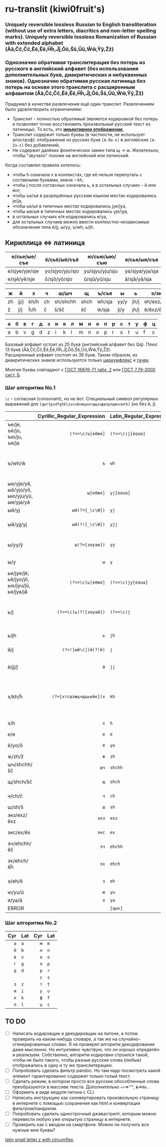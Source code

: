 # ru-translit (kiwi0fruit's)

### Uniquely reversible lossless Russian to English transliteration (without use of extra letters, diacritics and non-letter spelling marks). Uniquely reversible lossless Romanization of Russian with extended alphabet (Ǎǎ,Ĉĉ,Čč,Êê,Ěě,Ĥĥ,Ĵĵ,Ǒǒ,Šš,Ǔǔ,Ŵŵ,Ŷŷ,Žž)

### Однозначно обратимая транслитерация без потерь из русского в английский алфавит (без использования дополнительных букв, диакритических и небуквенных знаков). Однозначно обратимая русская латиница без потерь на основе этого транслита с расширенным алфавитом (Ǎǎ,Ĉĉ,Čč,Êê,Ěě,Ĥĥ,Ĵĵ,Ǒǒ,Šš,Ǔǔ,Ŵŵ,Ŷŷ,Žž)

Придумал в качестве развлечения ещё один транслит. Развлечением было удовлетворить ограничениям:

* Транслит - полностью обратимый (является кодировкой без потерь и позволяет точно восстановить произвольный русский текст из латиницы). То есть, это [**инъективное отображение**](https://ru.wikipedia.org/wiki/%D0%98%D0%BD%D1%8A%D0%B5%D0%BA%D1%86%D0%B8%D1%8F_(%D0%BC%D0%B0%D1%82%D0%B5%D0%BC%D0%B0%D1%82%D0%B8%D0%BA%D0%B0)),
* Транслит содержит только буквы (в частности, не использует апостроф): отображение из русских букв `[А-Яа-я]` в английские `[A-Za-z]` без добавлений,
* Не содержит далёких фонетических замен типа щ → w. Желательно, чтобы "звучало" похоже на английский или латинский.

Когда составлял правила хотелось:

* чтобы h означала х в контекстах, где её нельзя перепутать с составными буквами, иначе – kh,
* чтобы j после согласных означала ь, а в остальных случаях – й или йот,
* чтобы ъe/ъя в разрешённых русским языком местах кодировались je/ja,
* чтобы ьe/ья в типичных местах кодировались jye/jya,
* чтобы ыe/ыя в типичных местах кодировались yje/yja,
* в остальных случаях е/я кодировались e/ya,
* для остальных случаев можно ввести контекстно-независимые обозначения типа й/jj, ы/yy, ъ/wh, ь/jh.


## Кириллица <=> латиница

| е/сье/ые/съе   | ё/сьё/ыё/съё    | ю/сью/ыю/съю    | я/сья/ыя/съя    |
| -------------- | --------------- | --------------- | --------------- |
| e/sjye/yje/sje | yo/sjyo/yjo/sjo | yu/sjyu/yju/sju | ya/sjya/yja/sja |
| e/sjě/yě/sje   | ǒ/sjǒ/yǒ/sjo    | ǔ/sjǔ/yǔ/sju    | ǎ/sjǎ/yǎ/sja    |

| ж  | й    | х    | ч  | ш/шч     | щ    | ъ/съя  | ы    | ь    | э/экз/экс/эх/эч      |
| -- | ---- | ---- | -- | -------- | ---- | ------ | ---- | ---- | -------------------- |
| zh | jj/j | kh/h | ch | sh/shchh | shch | wh/sja | yy/y | jh/j | eh/exz/ex/ehch/ehchh |
| ž  | ĵ/j  | ĥ/h  | č  | š/šĉ     | šč   | ŵ/sja  | ŷ/y  | jh/j | ê/êxz/êx/êĥ/êĉ       |

| a | б | в | г | д | з | и | к | л | м | н | о | п | р | с | т | у | ф | ц |
| - | - | - | - | - | - | - | - | - | - | - | - | - | - | - | - | - | - | - |
| a | b | v | g | d | z | i | k | l | m | n | o | p | r | s | t | u | f | c |

Базовый алфавит остоит из 25 букв (английский алфавит без Qq). Плюс 13 букв (Ǎǎ,Ĉĉ,Čč,Êê,Ěě,Ĥĥ,Ĵĵ,Ǒǒ,Šš,Ǔǔ,Ŵŵ,Ŷŷ,Žž).  
Расширенный алфавит состоит из 38 букв. Таким образом, из диакритических знаков используются только [циркумфлекс](https://ru.wikipedia.org/wiki/%D0%A6%D0%B8%D1%80%D0%BA%D1%83%D0%BC%D1%84%D0%BB%D0%B5%D0%BA%D1%81) и [гачек](https://ru.wikipedia.org/wiki/%D0%93%D0%B0%D1%87%D0%B5%D0%BA).

Многие буквы совпадают с [ГОСТ 16876-71 табл. 2](https://ru.wikipedia.org/wiki/%D0%A2%D1%80%D0%B0%D0%BD%D1%81%D0%BB%D0%B8%D1%82%D0%B5%D1%80%D0%B0%D1%86%D0%B8%D1%8F_%D1%80%D1%83%D1%81%D1%81%D0%BA%D0%BE%D0%B3%D0%BE_%D0%B0%D0%BB%D1%84%D0%B0%D0%B2%D0%B8%D1%82%D0%B0_%D0%BB%D0%B0%D1%82%D0%B8%D0%BD%D0%B8%D1%86%D0%B5%D0%B9#%D0%A1%D1%80%D0%B0%D0%B2%D0%BD%D0%B8%D1%82%D0%B5%D0%BB%D1%8C%D0%BD%D0%B0%D1%8F_%D1%82%D0%B0%D0%B1%D0%BB%D0%B8%D1%86%D0%B0_%D1%81%D0%B8%D1%81%D1%82%D0%B5%D0%BC_%D1%82%D1%80%D0%B0%D0%BD%D1%81%D0%BB%D0%B8%D1%82%D0%B5%D1%80%D0%B0%D1%86%D0%B8%D0%B8) или [ГОСТ 7.79-2000 сист. Б](https://ru.wikipedia.org/wiki/%D0%A2%D1%80%D0%B0%D0%BD%D1%81%D0%BB%D0%B8%D1%82%D0%B5%D1%80%D0%B0%D1%86%D0%B8%D1%8F_%D1%80%D1%83%D1%81%D1%81%D0%BA%D0%BE%D0%B3%D0%BE_%D0%B0%D0%BB%D1%84%D0%B0%D0%B2%D0%B8%D1%82%D0%B0_%D0%BB%D0%B0%D1%82%D0%B8%D0%BD%D0%B8%D1%86%D0%B5%D0%B9#%D0%A1%D1%80%D0%B0%D0%B2%D0%BD%D0%B8%D1%82%D0%B5%D0%BB%D1%8C%D0%BD%D0%B0%D1%8F_%D1%82%D0%B0%D0%B1%D0%BB%D0%B8%D1%86%D0%B0_%D1%81%D0%B8%D1%81%D1%82%D0%B5%D0%BC_%D1%82%D1%80%D0%B0%D0%BD%D1%81%D0%BB%D0%B8%D1%82%D0%B5%D1%80%D0%B0%D1%86%D0%B8%D0%B8).


### Шаг алгоритма No.1

`\c` - согласная (consonant), но не йот. Специальный символ регулярных выражений для `[qwrtpsdfghklzxcvbnmцкнгшщзхфвпрлджчсмтб]` (но без й, j).

|        | Cyrillic\_Regular\_Expression | Latin\_Regular\_Expression | Examples                                               |
| ------ | ---------------------:|:------------------- | --------------------------------------------------------------------- |
| ъе/je, ъё/jo, ъю/ju, ъя/ja | `(?<=\c)ъ[еёюя]` | `(?<=\c)j[eoua]` | об**ъе**кт/ob**je**kt, из**ъя**н/iz**ja**n, м**е**ра/m**e**ra, з**я**ка/z**ya**ka/z**ǎ**ka |
| ъ/wh/ŵ | `ъ`                   | `wh`                | он**ъ**/on**wh**/on**ŵ**, Му**ъ**минат/Mu**wh**minat/Mu**ŵ**minat, Чан**ъ**ань/Chan**wh**anj/Chan**ŵ**anj, Мур**ъйи**н/Mur**whji**n/Mur**ŵji**n, Мур**ъи**н/Mur**whi**n/Mur**ŵi**n |
| ые/yje/yě, ыё/yjo/yǒ, ыю/yju/yǔ, ыя/yja/yǎ | `ы[еёюя]` | `yj[eoua]` | бел**ые**/bel**yje**/bel**yě**, бедн**ыя**/bedn**yja**/bedn**yǎ** |
| ый/yj  | `ый(?=[_\c\W])`       | `yj`                | бел**ый**/bel**yj**, бел**ый**с/bel**yj**s                            |
| ый/yjj/yĵ | `ый(?![_\c\W])`    | `yjj`               | л**ый**ес/l**yjj**es/l**yĵ**es, бел**ый**а/bel**yjj**a/bel**yĵ**a, бел**ый**е/bel**yjj**e/bel**yĵ**e  |
| ы/yy/ŷ | `ы(?=[эоуаи])`        | `yy`                | в**ы**играть/v**yy**igratj/v**ŷ**igratj, в**ы**искивать/v**yy**iskivatj/v**ŷ**iskivatj, **ы**а/**yy**a/**ŷ**a, **ы**я/**y**ja/**y**ǎ, **ы**йи/**y**jji/**y**ĵi |
| ы/y    | `ы`                   | `y`                 | кр**ы**ска/kr**y**ska, **ы**пся/**y**psya/**y**psǎ, п**ы**хтел/p**y**htel      |
| ье/jye/jě, ьё/jyo/jǒ, ью/jyu/jǔ, ья/jya/jǎ | `(?<=\c)ь[еёюя]` | `(?<=\c)jy[eoua]` | п**ье**са/p**jye**sa/p**jě**sa, п**ья**н/p**jya**n/p**jǎ**n |
| ь/j    | `(?<=\c)ь(?![эоуaй])` | `(?<=\c)j`          | пряч**ь**ся/pryach**j**sya/prǎč**j**sǎ, мыт**ь**ся/myt**j**sya/myt**j**sǎ, кон**ь**/kon**j**, лад**ьи**/lad**ji**, плат**ьи**це/plat**ji**ce, Мур**ьи**н/Mur**ji**n, Чан**ь**ын/Сhan**j**yn/Čan**j**yn |
| ь/jh   | `ь`                   | `jh`                | Чан**ь**ол/Сhan**jh**ol/Čan**jh**ol, Мур**ьй**ин/Mur**jhj**in         |
| й/j    | `(?<![ый\c])й(?!й)`   | `j`                 | **й**од/**j**od, ба**й**ес/ba**j**es, **й**иппи/**j**ippi, ба**й**ыс/ba**j**ys, ба**й**яс/ba**j**yas/ba**j**ǎs |
| й/jj/ĵ | `й`                   | `jj`                | **йй**/**jjjj**/**ĵĵ**, под**й**ес/pod**jj**es/pod**ĵ**es, под**й**од/pod**jj**od/pod**ĵ**od, Мур**й**ин/Mur**jj**in/Mur**ĵ**in |
| х/kh/ĥ | `(?=[хтсшзжцчщъьейк])х` | `kh`              | с**х**од/s**kh**od/s**ĥ**od, **кх**е/**kkh**e/**kĥ**e, си**кх**/si**kkh**/si**kĥ**, ме**х**/me**kh**/me**ĥ**, мэр/mehr/mêr, Муръ**х**ин/Murwh**kh**in/Murŵ**ĥ**in, Мурь**х**ин/Murj**kh**in/Murj**ĥ**in, от**х**од/ot**kh**od/ot**ĥ**od |
| х/h    | `х`                   | `h`                 | **х**о**х**олок/**h**o**h**olok, в**ы**ход/v**y**hod, **х**ья/**h**jya/**h**jǎ, **х**ьан/**h**jhan/**h**jan |
| е/e    | `е`                   | `e`                 | в**е**к/v**e**k                                                       |
| ё/yo/ǒ | `ё`                   | `yo`                | **ё**мко/**yo**mko/**ǒ**mko, м**ё**д/m**yo**d/m**ǒ**d                 |
| ж/zh/ž | `ж`                   | `zh`                | ё**ж**/yo**zh**/ǒ**ž**                                                |
| шч/shchh/šĉ | `шч`             | `shchh`             | **шч**ётка/**shchh**yotka/**šĉ**ǒtka                                  |
| щ/shch/šč | `щ`                | `shch`              | **щ**ётка/**shch**yotka/**šč**ǒtka, **cч**ёт/**sch**yot/**sč**ǒt      |
| ч/ch/č | `ч`                   | `ch`                | **ч**ерныш/**ch**ernysh/**č**ernyš, с**ч**ётная/s**ch**yotnaya/s**č**ǒtnaǎ |
| ш/sh/š | `ш`                   | `sh`                | **ш**лем/**sh**lem/**š**lem                                           |
| экз/exz/êxz | `экз`            | `exz`               | **экз**амен/**exz**amen, **экз**ема/**exz**ema                        |
| экс/ex/êx | `экс`              | `ex`                | **экс**каватор/**ex**kavator, **экс**ель/**ex**elj                    |
| эч/ehchh/êĉ | `эч`             | `ehchh`             | в**эч**ный/v**ehchh**nyj/v**êĉ**nyj                                   |
| эх/ehch/êĥ | `эх`              | `ehch`              | **эх**о/**ehch**o/**êĥ**o, вече/veche/veče, меча/mecha/meča, меха/mekha/meĥa |
| э/eh/ê | `э`                   | `eh`                | **э**он/**eh**on/**ê**on, **э**кран/**eh**kran/**ê**kran, м**э**р/m**eh**r/m**ê**r |
| ю/yu/ǔ | `ю`                   | `yu`                | **Ю**ля/**Yu**lya/**Ǔ**lǎ                                             |
| я/ya/ǎ | `я`                   | `ya`                | Из**я**/Iz**ya**/Iz**ǎ**                                              |
| ERROR  |                       | `[qwx]`             |                                                                       |


### Шаг алгоритма No.2

| Cyr | Lat | Cyr | Lat |
| ---:|:--- | ---:|:--- |
| `а` | `a` | `м` | `m` |
| `б` | `b` | `н` | `n` |
| `в` | `v` | `о` | `o` |
| `г` | `g` | `п` | `p` |
| `д` | `d` | `р` | `r` |
|     |     | `с` | `s` |
| `з` | `z` | `т` | `t` |
| `и` | `i` | `у` | `u` |
| `к` | `k` | `ф` | `f` |
| `л` | `l` | `ц` | `c` |


## TO DO

* [ ] Написать кодировщик и декодировщик на питоне, а потом проверить на каком-нибудь словаре, а так же на случайно-сгенерированных словах. Я не проверял алгоритм декодирования даже мысленно. Но интуитивно чувствую, что он хорошо определён и реализуем. Собственно, алгоритм кодировки строился такой, чтобы не было такого, чтобы разные русские слова (любые) отображались в одну и ту же транслитерацию.
* [ ] Попробовать сделать фильтр pandoc. Но там надо посмотреть какой элемент гарантированно содержит только голый текст.
* [ ] Сделать режим, в котором просто все русские обособленные слова преобразуются в массиве текста. Дополнительно `«»`=>`“”`, `№`=>`No.`.
* [ ] Оформить в виде модуля питона с CLI.
* [ ] Написать инструкцию как сконвертировать произвольную страницу в интернете с помощью сохранения как html и конвертации фильтром/пандоком.
* [ ] Попробовать сделать однострочный джавастрипт, которым можно перевести любую уже открытую страницу в интернете.
* [ ] Проверить как с вводом на смартфоне. Можно ли получить все нужные мне буквы?

[latin small letter z with circumflex](https://en.m.wikipedia.org/wiki/List_of_Unicode_characters).
